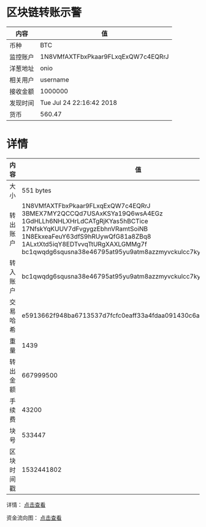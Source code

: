 ﻿# 区块链转账示警
|内容|值|
| ----- | ---- |
| 币种 | BTC |
|监控账户 | 1N8VMfAXTFbxPkaar9FLxqExQW7c4EQRrJ |
 |洋葱地址 | onio | 
 |相关用户 | username | 
|接收金额 | 1000000 |
|发现时间 |Tue Jul 24 22:16:42 2018|
|货币 |560.47 |


# 详情
|内容|值|
| ---  |  ----- |
|大小   | 551 bytes |
|转出账户 |  1N8VMfAXTFbxPkaar9FLxqExQW7c4EQRrJ<br/>  3BMEX7MY2QCCQd7USAxKSYa19Q6wsA4EGz<br/>  1GdHLLh6NHLXHrLdCATgRjKYas5hBCTice<br/>  17NfskYqKUUV7dFvgygzEbhnVRamtSoiNB<br/>  1N8EkxeaFeuY63dfS9hRUywQfG81a8ZBq8<br/>  1ALxtXtd5iqY8EDTvvqTtURgXAXLGMMg7f<br/>  bc1qwqdg6squsna38e46795at95yu9atm8azzmyvckulcc7kytlcckxswvvzej<br/>  |
|转入账户 |  bc1qwqdg6squsna38e46795at95yu9atm8azzmyvckulcc7kytlcckxswvvzej<br/>  |
|交易哈希 | e5913662f948ba6713537d7fcfc0eaff33a4fdaa091430c6a2f2154f41b90aa4 |
|重量 | 1439 |
|转出金额 | 667999500 |
|手续费 | 43200 |
|块号 |533447|
|区块时间戳 | 1532441802 |


详情： [点击查看]( https://blockchain.info/tx/e5913662f948ba6713537d7fcfc0eaff33a4fdaa091430c6a2f2154f41b90aa4)

资金流向图： [点击查看](https://blockchain.info/tree/362375167)